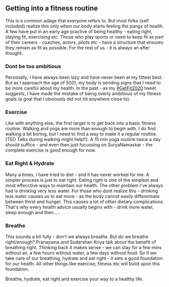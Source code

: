 ## Getting into a fitness routine

This is a common adage that everyone refers to. But most folks (self included) realize this only when our body starts feeling the pangs of health. A few have put in an early age practive of being healthy - eating right, staying fit, exercising etc. Those who play sports or need to keep fit as part of their careers - coaches, actors, pilots etc - have a structure that ensures they remain as fit as possible. For the rest of us - it is always an after thought.

### Dont be too ambitious
Personally, I have always been lazy and have never been at my fittest best. But as I approach the age of 50(!), my body is sending signs that I need to be more careful about my health. In the past - as my [#GetFit2020](https://twitter.com/srivatsapraveen/status/1243238959875887104) tweet suggests, I have made the mistake of being overly ambitious of my fitness goals (a goal that I obviously did not hit anywhere close to).

### Exercise
Like with anything else, the first target is to get back into a basic fitness routine. Walking and yoga are more than enough to begin with. I do find walking a bit boring, but I need to find a way to make it a regular routine. (TED Talks during walking might help!!). A 15 min yoga routine twice a day should suffice - and even then just focussing on SuryaNamaskar - the complete exercise is good enough for now.

### Eat Right & Hydrate
Many a times, I have tried to diet - and it has never worked for me. A simpler process is just to eat right. Eating right is one of the simplest and most effecctive ways to maintain our health. The other problem I've always had is drinking very less water. For those who dont realize this - drinking less water causes us to eat more - as the body cannot easily differentiate between thirst and hunger. This causes a lot of other dietary complications. That's why every health advice usually begins with - drink more water, sleep enough and then.....

### Breathe
 This sounds a bit fully - don't we always breathe. But do we breathe right/enough? Pranayama and Sudarshan Kriya talk about the benefit of breathing right. Thinking back it makes sense - we can stay for a few mins without air, a few hours without water, a few days without food. So if we take care of our breathing, hydrate and eat right - it sets a good foundation for our health. All other things like exercise, fitness etc will build upon this foundation.

Breathe, hydrate, eat right and exercise your way to a healthy life.
<!--stackedit_data:
eyJoaXN0b3J5IjpbNjI1NjA4NzI1LC0xMTk2OTk3NzA5LC0xOD
E5NDg5MzQzLC0yNTQ2MDk5NjQsLTEyODU2NjQzNzEsMjQzMzg5
NTYyXX0=
-->